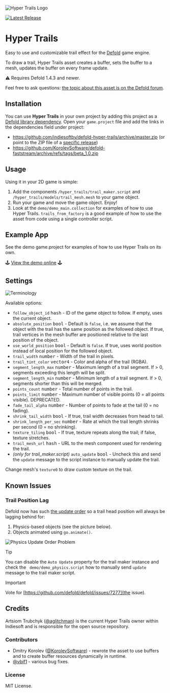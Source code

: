 ![Hyper Trails Logo](docs/logo.png)

[![Latest Release](https://img.shields.io/github/release/indiesoftby/defold-hyper-trails.svg)](https://github.com/indiesoftby/defold-hyper-trails/releases)

# Hyper Trails

Easy to use and customizable trail effect for the [Defold](https://www.defold.com) game engine.

To draw a trail, Hyper Trails asset creates a buffer, sets the buffer to a mesh, updates the buffer on every frame update.

⚠️ Requires Defold 1.4.3 and newer. 

Feel free to ask questions: [the topic about this asset is on the Defold forum](https://forum.defold.com/t/hyper-trails-customizable-trail-effect/48986).

## Installation

You can use **Hyper Trails** in your own project by adding this project as a [Defold library dependency](http://www.defold.com/manuals/libraries/). Open your `game.project` file and add the links in the dependencies field under project:

* https://github.com/indiesoftby/defold-hyper-trails/archive/master.zip (or point to the ZIP file of a [specific release](https://github.com/indiesoftby/defold-hyper-trails/releases))
* https://github.com/KorolevSoftware/defold-faststream/archive/refs/tags/beta_1.0.zip

## Usage

Using it in your 2D game is simple:

1. Add the components `/hyper_trails/trail_maker.script` and `/hyper_trails/models/trail_mesh.mesh` to your game object.
2. Run your game and move the game object. Enjoy!
3. Look at the `demo/demo_main.collection` for examples of how to use Hyper Trails. `trails_from_factory` is a good example of how to use the asset from code using a single controller script.

## Example App

See the demo game.project for examples of how to use Hyper Trails on its own.

🕹️ [View the demo online](https://indiesoftby.github.io/defold-hyper-trails/) 🕹️

## Settings

![Terminology](docs/trail.png)

Available options:

* `follow_object_id` <kbd>hash</kbd> - ID of the game object to follow. If empty, uses the current object.
* `absolute_position` <kbd>bool</kbd> - Default is `false`, i.e. we assume that the object with the trail has the same position as the followed object. If true, trail vertices in the mesh buffer are positioned relative to the last position of the object.
* `use_world_position` <kbd>bool</kbd> - Default is `false`. If true, uses world position instead of local position for the followed object.
* `trail_width` <kbd>number</kbd> - Width of the trail in pixels.
* `trail_tint_color` <kbd>vector4</kbd> - Color and alpha of the trail (RGBA).
* `segment_length_max` <kbd>number</kbd> - Maximum length of a trail segment. If > 0, segments exceeding this length will be split.
* `segment_length_min` <kbd>number</kbd> - Minimum length of a trail segment. If > 0, segments shorter than this will be merged.
* `points_count` <kbd>number</kbd> - Total number of points in the trail.
* `points_limit` <kbd>number</kbd> - Maximum number of visible points (0 = all points visible). DEPRECATED.
* `fade_tail_alpha` <kbd>number</kbd> - Number of points to fade at the tail (0 = no fading).
* `shrink_tail_width` <kbd>bool</kbd> - If true, trail width decreases from head to tail.
* `shrink_length_per_sec` <kbd>number</kbd> - Rate at which the trail length shrinks per second (0 = no shrinking).
* `texture_tiling` <kbd>bool</kbd> - If true, texture repeats along the trail; if false, texture stretches.
* `trail_mesh_url` <kbd>hash</kbd> - URL to the mesh component used for rendering the trail.
* *(only for trail_maker.script)* `auto_update` <kbd>bool</kbd> - Uncheck this and send the `update` message to the script instance to manually update the trail.

Change mesh's `texture0` to draw custom texture on the trail.

## Known Issues

### Trail Position Lag

Defold now has such [the update order](https://forum.defold.com/t/go-set-position-lag/47458/10?u=aglitchman) so a trail head position will always be lagging behind for:

1. Physics-based objects (see the picture below).
2. Objects animated using `go.animate()`. 

![Physics Update Order Problem](docs/update_order_physics.png)

> [!TIP]
> You can disable the `Auto Update` property for the trail maker instance and check the ` demo/demo_physics.script` how to manually send `update` message to the trail maker script.

> [!IMPORTANT]
> Vote for [https://github.com/defold/defold/issues/7277](the issue).

## Credits

Artsiom Trubchyk ([@aglitchman](https://github.com/aglitchman)) is the current Hyper Trails owner within Indiesoft and is responsible for the open source repository.

### Contributors

* Dmitry Korolev ([@KorolevSoftware](https://github.com/KorolevSoftware)) - rewrote the asset to use buffers and to create buffer resources dynamically in runtime.
* [@vbif1](https://github.com/vbif1) - various bug fixes.

### License

MIT License.
